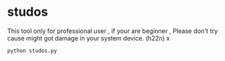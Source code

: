 # studos
This tool only for professional user , if your are beginner , Please don't try cause might got damage in your system device. (h22n) x

```python studos.py```
